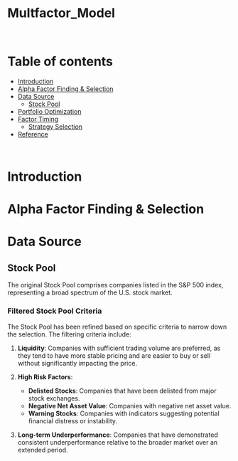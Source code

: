 # Multfactor_Model


<br/>

# **Table of contents**

<!--ts-->
* [Introduction](#introduction)
* [Alpha Factor Finding & Selection](#alpha-factor-finding&selection)
* [Data Source](#data-source)
    * [Stock Pool](#stock-pool)
* [Portfolio Optimization](#portfolio-optimization)
* [Factor Timing](#factor-timing)
    * [Strategy Selection](#strategy-selection)
* [Reference](#reference)
<!--te-->


<br/>

# **Introduction**

# **Alpha Factor Finding & Selection**

# **Data Source**

## **Stock Pool**
The original Stock Pool comprises companies listed in the S&P 500 index, representing a broad spectrum of the U.S. stock market.

### Filtered Stock Pool Criteria

The Stock Pool has been refined based on specific criteria to narrow down the selection. The filtering criteria include:

1. **Liquidity**: Companies with sufficient trading volume are preferred, as they tend to have more stable pricing and are easier to buy or sell without significantly impacting the price.

2. **High Risk Factors**:
   - **Delisted Stocks**: Companies that have been delisted from major stock exchanges.
   - **Negative Net Asset Value**: Companies with negative net asset value.
   - **Warning Stocks**: Companies with indicators suggesting potential financial distress or instability.

3. **Long-term Underperformance**:
   Companies that have demonstrated consistent underperformance relative to the broader market over an extended period.
